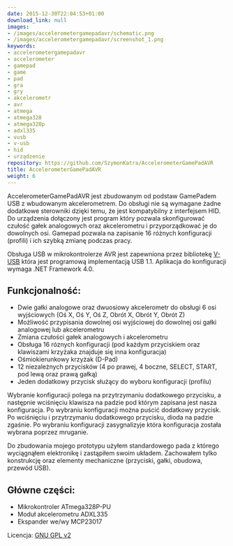 ```yaml
---
date: 2015-12-30T22:04:53+01:00
download_link: null
images:
- /images/accelerometergamepadavr/schematic.png
- /images/accelerometergamepadavr/screenshot_1.png
keywords:
- accelerometergamepadavr
- accelerometer
- gamepad
- game
- pad
- gra
- gry
- akcelerometr
- avr
- atmega
- atmega328
- atmega328p
- adxl335
- vusb
- v-usb
- hid
- urządzenie
repository: https://github.com/SzymonKatra/AccelerometerGamePadAVR
title: AccelerometerGamePadAVR
weight: 6
---
```

AccelerometerGamePadAVR jest zbudowanym od podstaw GamePadem USB z wbudowanym akcelerometrem.
Do obsługi nie są wymagane żadne dodatkowe sterowniki dzięki temu, że jest kompatybilny z interfejsem HID.
Do urządzenia dołączony jest program który pozwala skonfigurować czułość gałek analogowych oraz akcelerometru i przyporządkować je do dowolnych osi.
Gamepad pozwala na zapisanie 16 różnych konfiguracji (profili) i ich szybką zmianę podczas pracy.

Obsługa USB w mikrokontrolerze AVR jest zapewniona przez bibliotekę [V-USB](https://www.obdev.at/products/vusb/index.html) która jest programową implementacją USB 1.1.
Aplikacja do konfiguracji wymaga .NET Framework 4.0.

## Funkcjonalność:

- Dwie gałki analogowe oraz dwuosiowy akcelerometr do obsługi 6 osi wyjściowych (Oś X, Oś Y, Oś Z, Obrót X, Obrót Y, Obrót Z)
- Możliwość przypisania dowolnej osi wyjściowej do dowolnej osi gałki analogowej lub akcelerometru
- Zmiana czułości gałek analogowych i akcelerometru
- Obsługa 16 róznych konfiguracji (pod każdym przyciskiem oraz klawiszami krzyżaka znajduje się inna konfiguracja)
- Ośmiokierunkowy krzyżak (D-Pad)
- 12 niezależnych przycisków (4 po prawej, 4 boczne, SELECT, START, pod lewą oraz prawą gałką)
- Jeden dodatkowy przycisk służący do wyboru konfiguracji (profilu)

Wybranie konfiguracji polega na przytrzymaniu dodatkowego przycisku, a następnie wciśnięciu klawisza na padzie pod którym zapisana jest nasza konfiguracja. Po wybraniu konfiguracji można puścić dodatkowy przycisk.
Po wciśnięciu i przytrzymaniu dodatkowego przycisku, dioda na padzie zgaśnie. Po wybraniu konfiguracji zasygnalizyje która konfiguracja została wybrana poprzez mruganie.

Do zbudowania mojego prototypu użyłem standardowego pada z którego wyciągnąłem elektronikę i zastąpiłem swoim układem.
Zachowałem tylko konstrukcję oraz elementy mechaniczne (przyciski, gałki, obudowa, przewód USB).

## Główne części:

- Mikrokontroler ATmega328P-PU
- Moduł akcelerometru ADXL335
- Ekspander we/wy MCP23017

Licencja: [GNU GPL v2](https://github.com/SzymonKatra/AccelerometerGamePadAVR/blob/master/License.txt)
